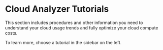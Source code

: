 # Cloud Analyzer Tutorials

This section includes procedures and other information you need to understand your cloud usage trends and fully optimize your cloud compute costs.

To learn more, choose a tutorial in the sidebar on the left.
